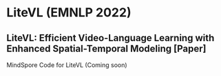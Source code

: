 # LiteVL (EMNLP 2022)
## LiteVL: Efficient Video-Language Learning with Enhanced Spatial-Temporal Modeling [Paper]
MindSpore Code for LiteVL (Coming soon)

